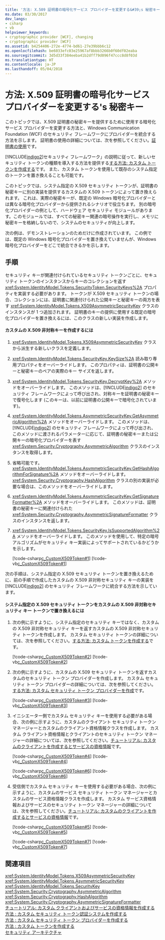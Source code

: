 ```yaml
---
title: '方法: X.509 証明書の暗号化サービス プロバイダーを変更する&#39;s 秘密キー'
ms.date: 03/30/2017
dev_langs:
- csharp
- vb
helpviewer_keywords:
- cryptographic provider [WCF], changing
- cryptographic provider [WCF]
ms.assetid: b4254406-272e-4774-bd61-27e39bbb6c12
ms.openlocfilehash: be6033efc03e25967af8bbb3266b0f60df02eaba
ms.sourcegitcommit: 3d5d33f384eeba41b2dff79d096f47ccc8d8f03d
ms.translationtype: HT
ms.contentlocale: ja-JP
ms.lasthandoff: 05/04/2018
---
```

# <a name="how-to-change-the-cryptographic-provider-for-an-x509-certificate39s-private-key"></a>方法: X.509 証明書の暗号化サービス プロバイダーを変更する&#39;s 秘密キー
このトピックでは、X.509 証明書の秘密キーを提供するために使用する暗号化サービス プロバイダーを変更する方法と、Windows Communication Foundation (WCF) のセキュリティ フレームワークにプロバイダーを統合する方法を示します。 証明書の使用の詳細については、次を参照してください。[証明書の使用](../../../../docs/framework/wcf/feature-details/working-with-certificates.md)です。  
  
 [!INCLUDE[indigo2](../../../../includes/indigo2-md.md)]セキュリティ フレームワーク」の説明に従って、新しいセキュリティ トークンの種類を導入する方法を提供する[する方法: カスタム トークンを作成する](../../../../docs/framework/wcf/extending/how-to-create-a-custom-token.md)です。 また、カスタム トークンを使用して既存のシステム指定のトークンを置き換えることも可能です。  
  
 このトピックでは、システム指定の X.509 セキュリティ トークンが、証明書の秘密キーに別の実装を提供するカスタムの X.509 トークンによって置き換えられます。 これは、実際の秘密キーが、既定の Windows 暗号化プロバイダーとは異なる暗号化プロバイダーから提供されるシナリオで役立ちます。 別の暗号化プロバイダーの例として、ハードウェア セキュリティ モジュールがあります。このモジュールでは、すべての秘密キー関連の暗号操作を実行し、メモリに秘密キーを格納しないので、システムのセキュリティが向上します。  
  
 次の例は、デモンストレーションのためだけに作成されています。 この例では、既定の Windows 暗号化プロバイダーを置き換えていませんが、Windows 暗号化プロバイダーをどこで統合できるかを示します。  
  
## <a name="procedures"></a>手順  
 セキュリティ キーが関連付けられているセキュリティ トークンごとに、セキュリティ トークンのインスタンスからキーのコレクションを返す <xref:System.IdentityModel.Tokens.SecurityToken.SecurityKeys%2A> プロパティを実装する必要があります。 トークンが X.509 セキュリティ トークンの場合、コレクションには、証明書に関連付けられた公開キーと秘密キーの両方を表す <xref:System.IdentityModel.Tokens.X509AsymmetricSecurityKey> クラスのインスタンスが 1 つ追加されます。 証明書のキーの提供に使用する既定の暗号化プロバイダーを置き換えるには、このクラスの新しい実装を作成します。  
  
#### <a name="to-create-a-custom-x509-asymmetric-key"></a>カスタムの X.509 非対称キーを作成するには  
  
1.  <xref:System.IdentityModel.Tokens.X509AsymmetricSecurityKey> クラスから派生する新しいクラスを定義します。  
  
2.  <xref:System.IdentityModel.Tokens.SecurityKey.KeySize%2A> 読み取り専用プロパティをオーバーライドします。 このプロパティは、証明書の公開キーと秘密キーのペアの実際のキー サイズを返します。  
  
3.  <xref:System.IdentityModel.Tokens.SecurityKey.DecryptKey%2A> メソッドをオーバーライドします。 このメソッドは、[!INCLUDE[indigo2](../../../../includes/indigo2-md.md)] のセキュリティ フレームワークによって呼び出され、対称キーを証明書の秘密キーで復号化します (このキーは、以前に証明書の公開キーで暗号化されています)。  
  
4.  <xref:System.IdentityModel.Tokens.AsymmetricSecurityKey.GetAsymmetricAlgorithm%2A> メソッドをオーバーライドします。 このメソッドは、[!INCLUDE[indigo2](../../../../includes/indigo2-md.md)] のセキュリティ フレームワークによって呼び出され、このメソッドに渡されるパラメーターに応じて、証明書の秘密キーまたは公開キーの暗号化プロバイダーを表す <xref:System.Security.Cryptography.AsymmetricAlgorithm> クラスのインスタンスを取得します。  
  
5.  省略可能です。 <xref:System.IdentityModel.Tokens.AsymmetricSecurityKey.GetHashAlgorithmForSignature%2A> メソッドをオーバーライドします。 <xref:System.Security.Cryptography.HashAlgorithm> クラスの別の実装が必要な場合は、このメソッドをオーバーライドします。  
  
6.  <xref:System.IdentityModel.Tokens.AsymmetricSecurityKey.GetSignatureFormatter%2A> メソッドをオーバーライドします。 このメソッドは、証明書の秘密キーに関連付けられた <xref:System.Security.Cryptography.AsymmetricSignatureFormatter> クラスのインスタンスを返します。  
  
7.  <xref:System.IdentityModel.Tokens.SecurityKey.IsSupportedAlgorithm%2A> メソッドをオーバーライドします。 このメソッドを使用して、特定の暗号アルゴリズムがセキュリティ キー実装によってサポートされているかどうかを示します。  
  
     [!code-csharp[c_CustomX509Token#1](../../../../samples/snippets/csharp/VS_Snippets_CFX/c_customx509token/cs/source.cs#1)]
     [!code-vb[c_CustomX509Token#1](../../../../samples/snippets/visualbasic/VS_Snippets_CFX/c_customx509token/vb/source.vb#1)]  
  
 次の手順は、システム指定の X.509 セキュリティ トークンを置き換えるために、前の手順で作成したカスタムの X.509 非対称セキュリティ キーの実装を [!INCLUDE[indigo2](../../../../includes/indigo2-md.md)] のセキュリティ フレームワークに統合する方法を示しています。  
  
#### <a name="to-replace-the-system-provided-x509-security-token-with-a-custom-x509-asymmetric-security-key-token"></a>システム指定の X.509 セキュリティ トークンをカスタムの X.509 非対称セキュリティ キー トークンで置き換えるには  
  
1.  次の例に示すように、システム指定のセキュリティ キーではなく、カスタムの X.509 非対称セキュリティ キーを返すカスタムの X.509 非対称セキュリティ トークンを作成します。 カスタム セキュリティ トークンの詳細については、次を参照してください。[する方法: カスタム トークンを作成する](../../../../docs/framework/wcf/extending/how-to-create-a-custom-token.md)です。  
  
     [!code-csharp[c_CustomX509Token#2](../../../../samples/snippets/csharp/VS_Snippets_CFX/c_customx509token/cs/source.cs#2)]
     [!code-vb[c_CustomX509Token#2](../../../../samples/snippets/visualbasic/VS_Snippets_CFX/c_customx509token/vb/source.vb#2)]  
  
2.  次の例に示すように、カスタムの X.509 セキュリティ トークンを返すカスタムのセキュリティ トークン プロバイダーを作成します。 カスタム セキュリティ トークン プロバイダーの詳細については、次を参照してください。[する方法: カスタム セキュリティ トークン プロバイダーを作成](../../../../docs/framework/wcf/extending/how-to-create-a-custom-security-token-provider.md)です。  
  
     [!code-csharp[c_CustomX509Token#3](../../../../samples/snippets/csharp/VS_Snippets_CFX/c_customx509token/cs/source.cs#3)]
     [!code-vb[c_CustomX509Token#3](../../../../samples/snippets/visualbasic/VS_Snippets_CFX/c_customx509token/vb/source.vb#3)]  
  
3.  イニシエーター側でカスタム セキュリティ キーを使用する必要がある場合、次の例に示すように、カスタムのクライアント セキュリティ トークン マネージャーとカスタムのクライアント資格情報クラスを作成します。 カスタム クライアント資格情報とクライアントのセキュリティ トークン マネージャーの詳細については、次を参照してください。[チュートリアル: カスタムのクライアントを作成するとサービスの資格情報](../../../../docs/framework/wcf/extending/walkthrough-creating-custom-client-and-service-credentials.md)です。  
  
     [!code-csharp[c_CustomX509Token#4](../../../../samples/snippets/csharp/VS_Snippets_CFX/c_customx509token/cs/source.cs#4)]
     [!code-vb[c_CustomX509Token#4](../../../../samples/snippets/visualbasic/VS_Snippets_CFX/c_customx509token/vb/source.vb#4)]  
  
     [!code-csharp[c_CustomX509Token#6](../../../../samples/snippets/csharp/VS_Snippets_CFX/c_customx509token/cs/source.cs#6)]
     [!code-vb[c_CustomX509Token#6](../../../../samples/snippets/visualbasic/VS_Snippets_CFX/c_customx509token/vb/source.vb#6)]  
  
4.  受信側でカスタム セキュリティ キーを使用する必要がある場合、次の例に示すように、カスタムのサービス セキュリティ トークン マネージャーとカスタムのサービス資格情報クラスを作成します。 カスタム サービス資格情報およびサービスのセキュリティ トークン マネージャーの詳細については、次を参照してください。[チュートリアル: カスタムのクライアントを作成するとサービスの資格情報](../../../../docs/framework/wcf/extending/walkthrough-creating-custom-client-and-service-credentials.md)です。  
  
     [!code-csharp[c_CustomX509Token#5](../../../../samples/snippets/csharp/VS_Snippets_CFX/c_customx509token/cs/source.cs#5)]
     [!code-vb[c_CustomX509Token#5](../../../../samples/snippets/visualbasic/VS_Snippets_CFX/c_customx509token/vb/source.vb#5)]  
  
     [!code-csharp[c_CustomX509Token#7](../../../../samples/snippets/csharp/VS_Snippets_CFX/c_customx509token/cs/source.cs#7)]
     [!code-vb[c_CustomX509Token#7](../../../../samples/snippets/visualbasic/VS_Snippets_CFX/c_customx509token/vb/source.vb#7)]  
  
## <a name="see-also"></a>関連項目  
 <xref:System.IdentityModel.Tokens.X509AsymmetricSecurityKey>  
 <xref:System.IdentityModel.Tokens.AsymmetricSecurityKey>  
 <xref:System.IdentityModel.Tokens.SecurityKey>  
 <xref:System.Security.Cryptography.AsymmetricAlgorithm>  
 <xref:System.Security.Cryptography.HashAlgorithm>  
 <xref:System.Security.Cryptography.AsymmetricSignatureFormatter>  
 [チュートリアル: カスタム クライアントおよびサービスの資格情報を作成する](../../../../docs/framework/wcf/extending/walkthrough-creating-custom-client-and-service-credentials.md)  
 [方法 : カスタム セキュリティ トークン認証システムを作成する](../../../../docs/framework/wcf/extending/how-to-create-a-custom-security-token-authenticator.md)  
 [方法 : カスタム セキュリティ トークン プロバイダーを作成する](../../../../docs/framework/wcf/extending/how-to-create-a-custom-security-token-provider.md)  
 [方法 : カスタム トークンを作成する](../../../../docs/framework/wcf/extending/how-to-create-a-custom-token.md)  
 [セキュリティ アーキテクチャ](http://msdn.microsoft.com/library/16593476-d36a-408d-808c-ae6fd483e28f)
